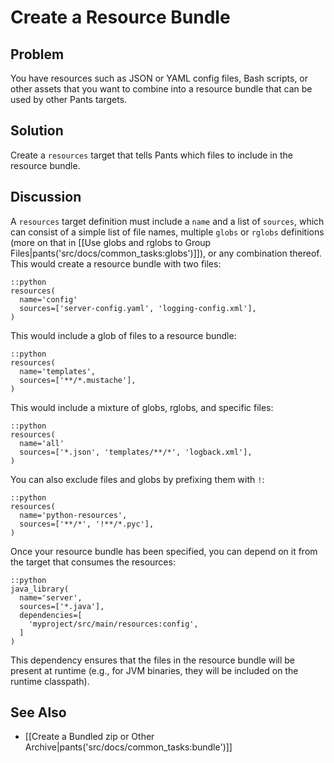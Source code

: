 # Create a Resource Bundle

## Problem

You have resources such as JSON or YAML config files, Bash scripts, or other assets that you want to combine into a resource bundle that can be used by other Pants targets.

## Solution

Create a `resources` target that tells Pants which files to include in the resource bundle.

## Discussion

A `resources` target definition must include a `name` and a list of `sources`, which can consist of a simple list of file names, multiple `globs` or `rglobs` definitions (more on that in [[Use globs and rglobs to Group Files|pants('src/docs/common_tasks:globs')]]), or any combination thereof. This would create a resource bundle with two files:

    ::python
    resources(
      name='config'
      sources=['server-config.yaml', 'logging-config.xml'],
    )

This would include a glob of files to a resource bundle:

    ::python
    resources(
      name='templates',
      sources=['**/*.mustache'],
    )

This would include a mixture of globs, rglobs, and specific files:

    ::python
    resources(
      name='all'
      sources=['*.json', 'templates/**/*', 'logback.xml'],
    )

You can also exclude files and globs by prefixing them with `!`:

    ::python
    resources(
      name='python-resources',
      sources=['**/*', '!**/*.pyc'],
    )

Once your resource bundle has been specified, you can depend on it from the target that consumes the resources:

    ::python
    java_library(
      name='server',
      sources=['*.java'],
      dependencies=[
        'myproject/src/main/resources:config',
      ]
    )

This dependency ensures that the files in the resource bundle will be present at runtime (e.g.,
for JVM binaries, they will be included on the runtime classpath).

## See Also

* [[Create a Bundled zip or Other Archive|pants('src/docs/common_tasks:bundle')]]
